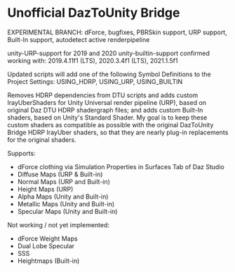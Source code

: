 # Unofficial DazToUnity Bridge

EXPERIMENTAL BRANCH: dForce, bugfixes, PBRSkin support, URP support, Built-In support, autodetect active renderpipeline

unity-URP-support for 2019 and 2020
unity-builtin-support confirmed working with: 2019.4.11f1 (LTS), 2020.3.4f1 (LTS), 2021.1.5f1

Updated scripts will add one of the following Symbol Definitions to the Project Settings: USING_HDRP, USING_URP, USING_BUILTIN

Removes HDRP dependencies from DTU scripts and adds custom IrayUberShaders for Unity Universal render pipeline (URP), based on original Daz DTU HDRP shadergraph files; and adds custom Built-In shaders, based on Unity's Standard Shader. My goal is to keep these custom shaders as compatible as possible with the original DazToUnity Bridge HDRP IrayUber shaders, so that they are nearly plug-in replacements for the original shaders.

Supports:
- dForce clothing via Simulation Properties in Surfaces Tab of Daz Studio
- Diffuse Maps (URP & Built-in)
- Normal Maps (URP and Built-in)
- Height Maps (URP)
- Alpha Maps (Unity and Built-in)
- Metallic Maps (Unity and Built-in)
- Specular Maps (Unity and Built-in)

Not working / not yet implemented:
- dForce Weight Maps
- Dual Lobe Specular
- SSS
- Heightmaps (Built-in)

